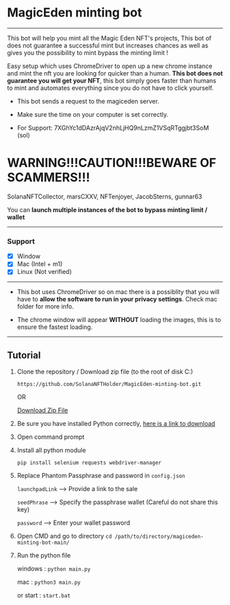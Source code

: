# MagicEden minting bot

---

This bot will help you mint all the Magic Eden NFT's projects, This bot of does not guarantee a successful mint but increases chances as well as gives you the possibility to mint bypass the minting limit !

Easy setup which uses ChromeDriver to open up a new chrome instance and mint the nft you are looking for quicker than a human. **This bot does not guarantee you will get your NFT**, this bot simply goes faster than humans to mint and automates everything since you do not have to click yourself.

- This bot sends a request to the magiceden server.

- Make sure the time on your computer is set correctly.
- For Support: 7XGhYc1dDAzrAjqV2nhLjHQ9nLzmZ1VSqRTggjbt3SoM (sol)

# WARNING!!!CAUTION!!!BEWARE OF SCAMMERS!!!
SolanaNFTCollector, marsCXXV, NFTenjoyer, JacobSterns, gunnar63

You can **launch multiple instances of the bot to bypass minting limit / wallet**

---

### Support

-   [x] Window
-   [x] Mac (Intel + m1)
-   [x] Linux (Not verified)

---

-   This bot uses ChromeDriver so on mac there is a possiblity that you will have to **allow the software to run in your privacy settings**. Check mac folder for more info.

-   The chrome window will appear **WITHOUT** loading the images, this is to ensure the fastest loading.

---

## Tutorial

1. Clone the repository / Download zip file (to the root of disk C:)

    `https://github.com/SolanaNFTHolder/MagicEden-minting-bot.git`

    OR

    [Download Zip File](https://github.com/SolanaNFTHolder/MagicEden-minting-bot/archive/refs/heads/main.zip)
    

2. Be sure you have installed Python correctly, [here is a link to download](https://www.python.org/downloads/)

3. Open command prompt

4. Install all python module

   `pip install selenium requests webdriver-manager`
   

5. Replace Phantom Passphrase and password in `config.json`

    `launchpadLink` --> Provide a link to the sale

    `seedPhrase` --> Specify the passphrase wallet (Careful do not share this key)

    `password` --> Enter your wallet password

6. Open CMD and go to directory
   `cd /path/to/directory/magiceden-minting-bot-main/`

7. Run the python file

    windows : `python main.py`

    mac : `python3 main.py`
    
    or start : `start.bat`
